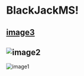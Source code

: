 # BlackJackMS!
[image3](https://user-images.githubusercontent.com/100552525/170190163-9f11b658-7d51-4f36-81e7-91d384503668.png)
---
![image2](https://user-images.githubusercontent.com/100552525/170190186-fab29646-475f-491e-9a3c-39ba235c13fc.png)
---
![image1](https://user-images.githubusercontent.com/100552525/170190192-24792d85-8174-4071-a2d8-59d5744a4cd9.png)

